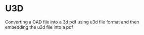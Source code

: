 # U3D
Converting a CAD file into a 3d pdf using u3d file format and then embedding the u3d file into a pdf

